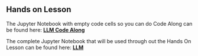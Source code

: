 <!-- # Lesson: LLM -->
## Hands on Lesson

The Jupyter Notebook with empty code cells so you can do Code Along can be found here: **[LLM Code Along](https://github.com/data-bootcamp-v4/lessons/blob/main/11_extraweek/11.4_Building_an_LLM.ipynb)**

The complete Jupyter Notebook that will be used through out the Hands On Lesson can be found here: **[LLM](https://github.com/data-bootcamp-v4/lessons/blob/main/11_extraweek/11.4_Building_an_LLM.ipynb)**

